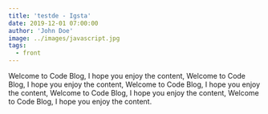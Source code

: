 ```yaml
---
title: 'testde - Igsta'
date: 2019-12-01 07:00:00
author: 'John Doe'
image: ../images/javascript.jpg
tags:
  - front
---
```


Welcome to Code Blog, I hope you enjoy the content, Welcome to Code Blog, I hope you enjoy the content, Welcome to Code Blog, I hope you enjoy the content, Welcome to Code Blog, I hope you enjoy the content, Welcome to Code Blog, I hope you enjoy the content.

